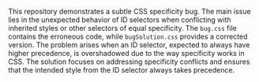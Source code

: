 This repository demonstrates a subtle CSS specificity bug.  The main issue lies in the unexpected behavior of ID selectors when conflicting with inherited styles or other selectors of equal specificity. The `bug.css` file contains the erroneous code, while `bugSolution.css` provides a corrected version. The problem arises when an ID selector, expected to always have higher precedence, is overshadowed due to the way specificity works in CSS. The solution focuses on addressing specificity conflicts and ensures that the intended style from the ID selector always takes precedence.